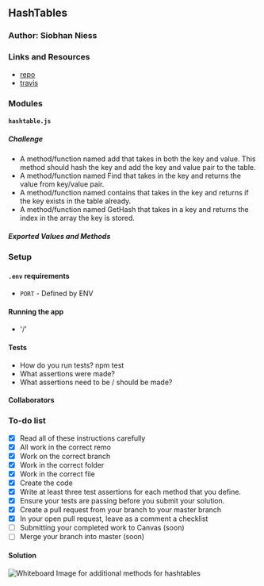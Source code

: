 ## HashTables

### Author: Siobhan Niess

### Links and Resources
* [repo]()
* [travis]()

### Modules
#### `hashtable.js`
##### Challenge
* A method/function named add that takes in both the key and value. This method should hash the key and add the key and value pair to the table.
* A method/function named Find that takes in the key and returns the value from key/value pair.
* A method/function named contains that takes in the key and returns if the key exists in the table already.
* A method/function named GetHash that takes in a key and returns the index in the array the key is stored.

##### Exported Values and Methods

### Setup
#### `.env` requirements
* `PORT` - Defined by ENV

#### Running the app
* '/'

#### Tests
* How do you run tests?
npm test
* What assertions were made?
* What assertions need to be / should be made?

#### Collaborators


### To-do list
- [x] Read all of these instructions carefully
- [x] All work in the correct remo
- [x] Work on the correct branch
- [x] Work in the correct folder
- [x] Work in the correct file
- [x] Create the code
- [x] Write at least three test assertions for each method that you define.
- [x] Ensure your tests are passing before you submit your solution.
- [x] Create a pull request from your branch to your master branch
- [x] In your open pull request, leave as a comment a checklist
- [ ] Submitting your completed work to Canvas (soon)
- [ ] Merge your branch into master (soon)

#### Solution
![Whiteboard Image for additional methods for hashtables]()
